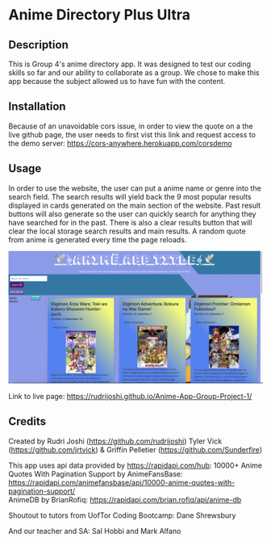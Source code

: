 # Anime Directory Plus Ultra

## Description

This is Group 4's anime directory app.  It was designed to test our coding skills so far and our ability to collaborate as a group.  We chose to make this app because the subject allowed us to have fun with the content.  

## Installation

Because of an unavoidable cors issue, in order to view the quote on a the live github page, the user needs to first vist this link and request access to the demo server: https://cors-anywhere.herokuapp.com/corsdemo 

## Usage

In order to use the website, the user can put a anime name or genre into the search field.  The search results will yield back the 9 most popular results displayed in cards generated on the main section of the website.  Past result buttons will also generate so the user can quickly search for anything they have searched for in the past.  There is also a clear results button that will clear the local storage search results and main results.  A random quote from anime is generated every time the page reloads.

![alt text](assets/images/animeappscreenshot.png)

Link to live page: https://rudrijoshi.github.io/Anime-App-Group-Project-1/

## Credits

Created by Rudri Joshi (https://github.com/rudrijoshi)
Tyler Vick (https://github.com/jrtvick)
& Griffin Pelletier (https://github.com/Sunderfire)

This app uses api data provided by https://rapidapi.com/hub:
10000+ Anime Quotes With Pagination Support by AnimeFansBase:
https://rapidapi.com/animefansbase/api/10000-anime-quotes-with-pagination-support/<br>
AnimeDB by BrianRofiq:
https://rapidapi.com/brian.rofiq/api/anime-db

Shoutout to tutors from UofTor Coding Bootcamp:
Dane Shrewsbury

And our teacher and SA:
Sal Hobbi and Mark Alfano

